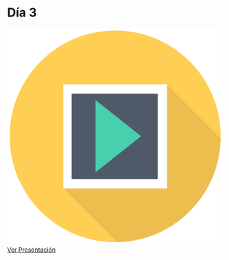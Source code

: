 # Día 3

![](../../.gitbook/assets/sem_icon_pres.png) [Ver Presentación](https://docs.google.com/presentation/d/e/2PACX-1vRxYqVU4yu21fUy1z2PTLixbfocx-QHBGns1w42YcTP5V60ngEN-_zeKTXZdhqVXvSgxEqp-SJoFL_Y/pub?start=false&loop=false&delayms=600000)

